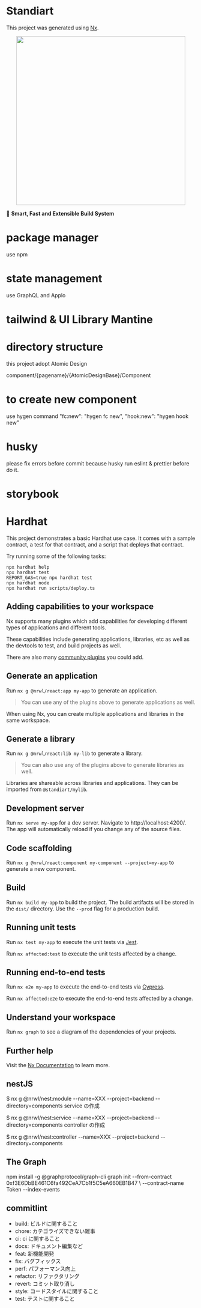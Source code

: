 # Standiart

This project was generated using [Nx](https://nx.dev).

<p style="text-align: center;"><img src="https://raw.githubusercontent.com/nrwl/nx/master/images/nx-logo.png" width="450"></p>

🔎 **Smart, Fast and Extensible Build System**

# package manager

use npm

# state management

use GraphQL and Applo

# tailwind & UI Library Mantine

# directory structure

this project adopt Atomic Design

component/{pagename}/{AtomicDesignBase}/Component

# to create new component

use hygen command
"fc:new": "hygen fc new",
"hook:new": "hygen hook new"

# husky

please fix errors before commit because husky run eslint & prettier before do it.

# storybook

# Hardhat

This project demonstrates a basic Hardhat use case. It comes with a sample contract, a test for that contract, and a script that deploys that contract.

Try running some of the following tasks:

```shell
npx hardhat help
npx hardhat test
REPORT_GAS=true npx hardhat test
npx hardhat node
npx hardhat run scripts/deploy.ts
```

## Adding capabilities to your workspace

Nx supports many plugins which add capabilities for developing different types of applications and different tools.

These capabilities include generating applications, libraries, etc as well as the devtools to test, and build projects as well.

There are also many [community plugins](https://nx.dev/community) you could add.

## Generate an application

Run `nx g @nrwl/react:app my-app` to generate an application.

> You can use any of the plugins above to generate applications as well.

When using Nx, you can create multiple applications and libraries in the same workspace.

## Generate a library

Run `nx g @nrwl/react:lib my-lib` to generate a library.

> You can also use any of the plugins above to generate libraries as well.

Libraries are shareable across libraries and applications. They can be imported from `@standiart/mylib`.

## Development server

Run `nx serve my-app` for a dev server. Navigate to http://localhost:4200/. The app will automatically reload if you change any of the source files.

## Code scaffolding

Run `nx g @nrwl/react:component my-component --project=my-app` to generate a new component.

## Build

Run `nx build my-app` to build the project. The build artifacts will be stored in the `dist/` directory. Use the `--prod` flag for a production build.

## Running unit tests

Run `nx test my-app` to execute the unit tests via [Jest](https://jestjs.io).

Run `nx affected:test` to execute the unit tests affected by a change.

## Running end-to-end tests

Run `nx e2e my-app` to execute the end-to-end tests via [Cypress](https://www.cypress.io).

Run `nx affected:e2e` to execute the end-to-end tests affected by a change.

## Understand your workspace

Run `nx graph` to see a diagram of the dependencies of your projects.

## Further help

Visit the [Nx Documentation](https://nx.dev) to learn more.

## nestJS

$ nx g @nrwl/nest:module --name=XXX --project=backend --directory=components
service の作成

$ nx g @nrwl/nest:service --name=XXX --project=backend --directory=components
controller の作成

$ nx g @nrwl/nest:controller --name=XXX --project=backend --directory=components

## The Graph

npm install -g @graphprotocol/graph-cli
graph init --from-contract 0xf3E6DbBE461C6fa492CeA7Cb1f5C5eA660EB1B47 \ --contract-name Token --index-events

## commitlint

- build: ビルドに関すること
- chore: カテゴライズできない雑事
- ci: ci に関すること
- docs: ドキュメント編集など
- feat: 新機能開発
- fix: バグフィックス
- perf: パフォーマンス向上
- refactor: リファクタリング
- revert: コミット取り消し
- style: コードスタイルに関すること
- test: テストに関すること
